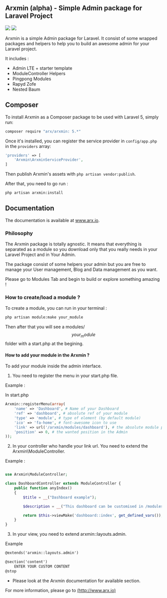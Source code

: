 ## Arxmin (alpha) - Simple Admin package for Laravel Project

![](https://scrutinizer-ci.com/g/php-arx/arxmin/badges/quality-score.png?b=master) ![](https://scrutinizer-ci.com/g/php-arx/arxmin/badges/build.png?b=master)

Arxmin is a simple Admin package for Laravel. It consist of some wrapped packages and helpers to help you to build an awesome admin for your Laravel project.

It includes : 

- Admin LTE + starter template
- ModuleController Helpers
- Pingpong Modules
- Rapyd Zofe
- Nested Baum

## Composer

To install Arxmin as a Composer package to be used with Laravel 5, simply run:

```sh
composer require "arx/arxmin: 5.*"
```

Once it's installed, you can register the service provider in `config/app.php` in the `providers` array:

```php
'providers' => [
	'Arxmin\ArxminServiceProvider',
]
```

Then publish Arxmin's assets with `php artisan vendor:publish`.

After that, you need to go run : 


````sh
php artisan arxmin:install
````

## Documentation

The documentation is available at www.arx.io.

### Philosophy

The Arxmin package is totally agnostic. It means that everything is separated as a module so you download only that you really needs in your Laravel Project and in Your Admin.

The package consist of some helpers your admin but you are free to manage your User management, Blog and Data management as you want.

Please go to Modules Tab and begin to build or explore something amazing !

### How to create/load a module ?

To create a module, you can run in your terminal : 

```sh
php artisan module:make your_module
```

Then after that you will see a modules/$$your_module$$  folder with a start.php at the begining.

#### How to add your module in the Arxmin ?

To add your module inside the admin interface.

1. You need to register the menu in your start.php file. 

Example :
 
In start.php
 
````php
Arxmin::registerMenu(array(
    'name' => 'Dashboard', # Name of your Dashboard
    'ref' => 'dashboard', # absolute ref of your module
    'type' => 'module', # type of element (by default module)
    'ico' => 'fa-home', # font-awesome icon to use
    'link' => url('/arxmin/modules/dashboard'), # the absolute module path
    'position' => 0, # the wanted position in the Admin
));
````

2. In your controller who handle your link url. You need to extend the Arxmin\ModuleController.

Example : 

````php

use Arxmin\ModuleController;

class DashboardController extends ModuleController {
	public function anyIndex()
	{
		$title = __("Dashboard example");

		$description = __("This dashboard can be customised in /modules/Dashboard");

		return $this->viewMake('dashboard::index', get_defined_vars());
	}
}

````

3. In your view, you need to extend arxmin::layouts.admin.

Example

````html
@extends('arxmin::layouts.admin')

@section('content')
	ENTER YOUR CUSTOM CONTENT
@stop
````

* Please look at the Arxmin documentation for available section.

For more information, please go to [(http://www.arx.io)](http://www.arx.io)


